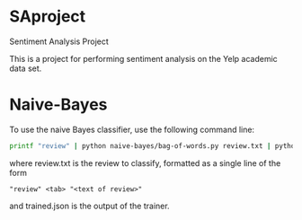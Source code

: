 SAproject
=========

Sentiment Analysis Project

This is a project for performing sentiment analysis on the Yelp academic data set. 


Naive-Bayes
===========

To use the naive Bayes classifier, use the following command line:
```sh
printf "review" | python naive-bayes/bag-of-words.py review.txt | python naive-bayes/nb-classifier.py trained.json
```
where review.txt is the review to classify, formatted as a single line of the form
```
"review" <tab> "<text of review>"
```
and trained.json is the output of the trainer.
